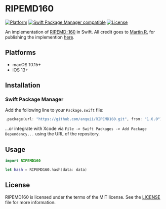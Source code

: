 # RIPEMD160

[![Platform](https://img.shields.io/badge/Platforms-macOS%20%7C%20iOS-blue)](#platforms)
[![Swift Package Manager compatible](https://img.shields.io/badge/SPM-compatible-orange)](#swift-package-manager)
[![License](https://img.shields.io/badge/license-MIT-green.svg)](https://github.com/anquii/BIP32/blob/main/LICENSE)

An implementation of [RIPEMD-160](https://homes.esat.kuleuven.be/~bosselae/ripemd160.html) in Swift. All credit goes to [Martin R.](https://stackoverflow.com/users/1187415/martin-r) for publishing the implemention [here](https://stackoverflow.com/questions/43091858/swift-hash-a-string-using-hash-hmac-with-ripemd160/43193583#43193583).  

## Platforms
- macOS 10.15+
- iOS 13+

## Installation

### Swift Package Manager

Add the following line to your `Package.swift` file:
```swift
.package(url: "https://github.com/anquii/RIPEMD160.git", from: "1.0.0")
```
...or integrate with Xcode via `File -> Swift Packages -> Add Package Dependency...` using the URL of the repository.

## Usage

```swift
import RIPEMD160

let hash = RIPEMD160.hash(data: data)
```

## License

RIPEMD160 is licensed under the terms of the MIT license. See the [LICENSE](LICENSE) file for more information.

